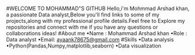 #WELCOME TO MOHAMMAD"S GITHUB
Hello,i'm Mohmmad Arshad khan, a passionate Data analyst,Below you'll find links to some of my projects,along with my professional profile details.Feel free to Explore my repositories and connect with me if you have any questions or collaborations ideas!
#About me
•Name : Mohammad Arshad khan
•Role : Data analyst
•Email: ayaank78675@gmail.com
#Skills
•Data analysis
•Python(Pandas,Numpy,matplotlib,seaborn)
•Data visualization

<!---
Ayankhannn/Ayankhannn is a ✨ special ✨ repository because its `README.md` (this file) appears on your GitHub profile.
You can click the Preview link to take a look at your changes.
--->
